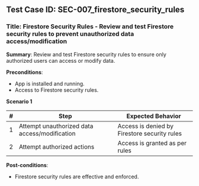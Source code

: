 ## Test Case ID: SEC-007_firestore_security_rules
### Title: Firestore Security Rules - Review and test Firestore security rules to prevent unauthorized data access/modification

**Summary**: Review and test Firestore security rules to ensure only authorized users can access or modify data.

**Preconditions**: 
- App is installed and running.
- Access to Firestore security rules.

**Scenario 1**

| # | Step                                      | Expected Behavior                                       |
|---|-------------------------------------------|--------------------------------------------------------|
| 1 | Attempt unauthorized data access/modification | Access is denied by Firestore security rules           |
| 2 | Attempt authorized actions                | Access is granted as per rules                          |

**Post-conditions**:
- Firestore security rules are effective and enforced.
